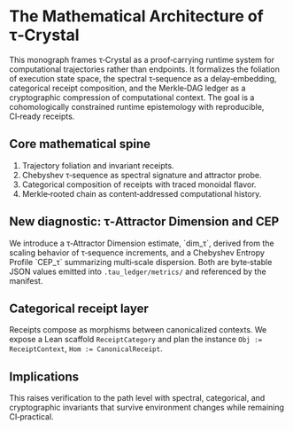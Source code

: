 # The Mathematical Architecture of τ‑Crystal

This monograph frames τ‑Crystal as a proof‑carrying runtime system for computational trajectories rather than endpoints. It formalizes the foliation of execution state space, the spectral τ‑sequence as a delay‑embedding, categorical receipt composition, and the Merkle‑DAG ledger as a cryptographic compression of computational context. The goal is a cohomologically constrained runtime epistemology with reproducible, CI‑ready receipts.

## Core mathematical spine
1. Trajectory foliation and invariant receipts.
2. Chebyshev τ‑sequence as spectral signature and attractor probe.
3. Categorical composition of receipts with traced monoidal flavor.
4. Merkle‑rooted chain as content‑addressed computational history.

## New diagnostic: τ‑Attractor Dimension and CEP
We introduce a τ‑Attractor Dimension estimate, \`dim_τ\`, derived from the scaling behavior of τ‑sequence increments, and a Chebyshev Entropy Profile \`CEP_τ\` summarizing multi‑scale dispersion. Both are byte‑stable JSON values emitted into `.tau_ledger/metrics/` and referenced by the manifest.

## Categorical receipt layer
Receipts compose as morphisms between canonicalized contexts. We expose a Lean scaffold `ReceiptCategory` and plan the instance `Obj := ReceiptContext`, `Hom := CanonicalReceipt`.

## Implications
This raises verification to the path level with spectral, categorical, and cryptographic invariants that survive environment changes while remaining CI‑practical.
